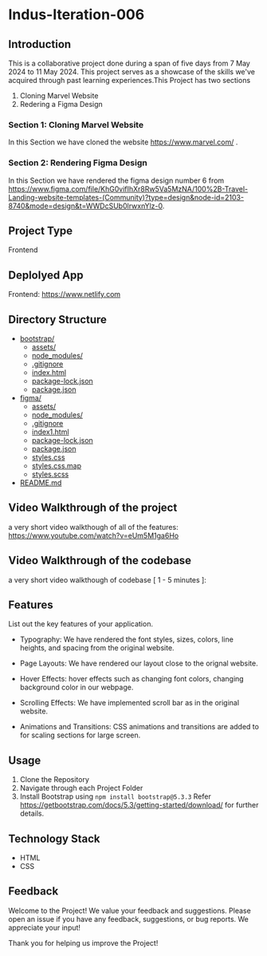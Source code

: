 # Indus-Iteration-006

## Introduction

This is a collaborative project done during a span of five days from 7 May 2024 to 11 May 2024. This project serves as a showcase of the skills we've acquired through past learning experiences.This Project has two sections
1. Cloning Marvel Website 
2. Redering a Figma Design


### Section 1: Cloning Marvel Website 

In this Section we have cloned the website https://www.marvel.com/ . 

### Section 2: Rendering Figma Design

In this Section we have rendered the figma design number 6 from https://www.figma.com/file/KhG0vifIhXr8Rw5Va5MzNA/100%2B-Travel-Landing-website-templates-(Community)?type=design&node-id=2103-8740&mode=design&t=WWDcSUb0lrwxnYlz-0. 

## Project Type

Frontend

## Deplolyed App

Frontend: https://www.netlify.com

## Directory Structure

* [bootstrap/](./Indus-Iteration-006/bootstrap)
  * [assets/](./Indus-Iteration-006/bootstrap/assets)
  * [node_modules/](./Indus-Iteration-006/bootstrap/node_modules)
  * [.gitignore](./Indus-Iteration-006/bootstrap/.gitignore)
  * [index.html](./Indus-Iteration-006/bootstrap/index.html)
  * [package-lock.json](./Indus-Iteration-006/bootstrap/package-lock.json)
  * [package.json](./Indus-Iteration-006/bootstrap/package.json)
* [figma/](./Indus-Iteration-006/figma)
  * [assets/](./Indus-Iteration-006/figma/assets)
  * [node_modules/](./Indus-Iteration-006/figma/node_modules)
  * [.gitignore](./Indus-Iteration-006/figma/.gitignore)
  * [index1.html](./Indus-Iteration-006/figma/index1.html)
  * [package-lock.json](./Indus-Iteration-006/figma/package-lock.json)
  * [package.json](./Indus-Iteration-006/figma/package.json)
  * [styles.css](./Indus-Iteration-006/figma/styles.css)
  * [styles.css.map](./Indus-Iteration-006/figma/styles.css.map)
  * [styles.scss](./Indus-Iteration-006/figma/styles.scss)
* [README.md](./Indus-Iteration-006/README.md)


## Video Walkthrough of the project

a very short video walkthough of all of the features:
https://www.youtube.com/watch?v=eUm5M1ga6Ho


## Video Walkthrough of the codebase

a very short video walkthough of codebase [ 1 - 5 minutes ]:

## Features
List out the key features of your application.

- Typography: We have rendered the font styles, sizes, colors, line heights, and spacing from the original website.

- Page Layouts: We have rendered our layout close to the orignal website.

- Hover Effects: hover effects such as changing font colors, changing background color in our webpage.

- Scrolling Effects: We have implemented scroll bar as in the original website.

- Animations and Transitions: CSS animations and transitions are added to for scaling sections for large screen.


## Usage

1. Clone the Repository
2. Navigate through each Project Folder
3. Install Bootstrap using 
````npm install bootstrap@5.3.3````
Refer https://getbootstrap.com/docs/5.3/getting-started/download/ for further details.



## Technology Stack

- HTML
- CSS

## Feedback

Welcome to the Project! We value your feedback and suggestions.
Please open an issue if you have any feedback, suggestions, or bug reports. We appreciate your input! 

Thank you for helping us improve the Project!